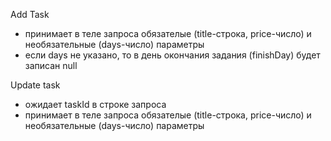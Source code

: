 Add Task

- принимает в теле запроса обязателые (title-строка, price-число) и необязательные (days-число) параметры
- если days не указано, то в день окончания задания (finishDay) будет записан null

Update task

- ожидает taskId в строке запроса
- принимает в теле запроса обязателые (title-строка, price-число) и необязательные (days-число) параметры
